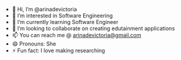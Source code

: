 - 👋 Hi, I’m @arinadevictoria
- 👀 I’m interested in Software Engineering
- 🌱 I’m currently learning Software Engineer
- 💞️ I’m looking to collaborate on creating edutainment applications
- 📫 You can reach me @ arinadevictoria@gmail.com
- 😄 Pronouns: She
- ⚡ Fun fact: I love making researching

<!---
arinadevictoria/arinadevictoria is a ✨ special ✨ repository because its `README.md` (this file) appears on your GitHub profile.
You can click the Preview link to take a look at your changes.
--->
